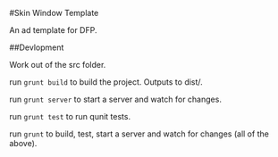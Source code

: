 #Skin Window Template

An ad template for DFP.

##Devlopment

Work out of the src folder.

run `grunt build` to build the project. Outputs to dist/.

run `grunt server` to start a server and watch for changes.

run `grunt test` to run qunit tests.

run `grunt` to build, test, start a server and watch for changes (all of the above).
